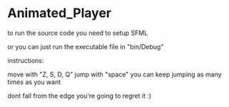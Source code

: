 # Animated_Player

to run the source code you need to setup SFML

or you can just run the executable file in "bin/Debug"

instructions:

move with "Z, S, D, Q"
jump with "space" you can keep jumping as many times as you want

dont fall from the edge you're going to regret it :)

